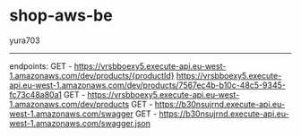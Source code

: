 # shop-aws-be
yura703

-----------

endpoints:
  GET - https://vrsbboexy5.execute-api.eu-west-1.amazonaws.com/dev/products/{productId}
  https://vrsbboexy5.execute-api.eu-west-1.amazonaws.com/dev/products/7567ec4b-b10c-48c5-9345-fc73c48a80a1
  GET - https://vrsbboexy5.execute-api.eu-west-1.amazonaws.com/dev/products
  GET - https://b30nsujrnd.execute-api.eu-west-1.amazonaws.com/swagger
  GET - https://b30nsujrnd.execute-api.eu-west-1.amazonaws.com/swagger.json
